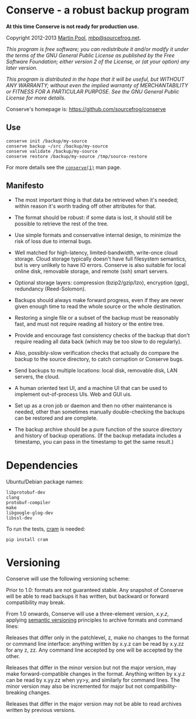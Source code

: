 Conserve - a robust backup program
==================================

**At this time Conserve is not ready for production use.**

Copyright 2012-2013 [Martin Pool][1], mbp@sourcefrog.net.

_This program is free software; you can redistribute it and/or
modify it under the terms of the GNU General Public License
as published by the Free Software Foundation; either version 2
of the License, or (at your option) any later version._

_This program is distributed in the hope that it will be useful,
but WITHOUT ANY WARRANTY; without even the implied warranty of
MERCHANTABILITY or FITNESS FOR A PARTICULAR PURPOSE.  See the
GNU General Public License for more details._

Conserve's homepage is: <https://github.com/sourcefrog/conserve>

Use
---

    conserve init /backup/my-source
    conserve backup ~/src /backup/my-source
    conserve validate /backup/my-source
    conserve restore /backup/my-source /tmp/source-restore
    
For more details see the 
[`conserve(1)`](https://github.com/sourcefrog/conserve/blob/master/man/conserve.asciidoc)
man page.


Manifesto
---------

* The most important thing is that data be retrieved when it's needed;
  within reason it's worth trading off other attributes for that.

* The format should be robust: if some data is lost, it should still be
  possible to retrieve the rest of the tree.

* Use simple formats and conservative internal design, to minimize the risk of
  loss due to internal bugs.

* Well matched for high-latency, limited-bandwidth, write-once cloud
  storage.  Cloud storage typically doesn't have full filesystem semantics,
  but is very unlikely to have IO errors.  Conserve is also suitable
  for local online disk, removable storage, and remote (ssh) smart servers.

* Optional storage layers: compression (bzip2/gzip/lzo), encryption (gpg),
  redundancy (Reed-Solomon).

* Backups should always make forward progress, even if they are never
  given enough time to read the whole source or the whole destination.

* Restoring a single file or a subset of the backup must be reasonably
  fast, and must not require reading all history or the entire tree.

* Provide and encourage fast consistency checks of the backup that
  don't require reading all data back (which may be too slow to do regularly).

* Also, possibly-slow verification checks that actually do compare the backup
  to the source directory, to catch corruption or Conserve bugs.

* Send backups to multiple locations: local disk, removable disk,
  LAN servers, the cloud.

* A human oriented text UI, and a machine UI that can be used to implement
  out-of-process UIs.  Web and GUI uis.

* Set up as a cron job or daemon and then no other maintenance is needed,
  other than sometimes manually double-checking the backups can be
  restored and are complete.

* The backup archive should be a pure function of the source directory
  and history of backup operations.  (If the backup metadata includes
  a timestamp, you can pass in the timestamp to get the same result.)


Dependencies
============

Ubuntu/Debian package names:

    libprotobuf-dev
    clang
    protobuf-compiler
    make
    libgoogle-glog-dev
    libssl-dev

To run the tests, [cram](https://pypi.python.org/pypi/cram) is needed:

    pip install cram

[1]: http://sourcefrog.net/
[2]: https://www.apache.org/licenses/LICENSE-2.0.html

Versioning
==========

Conserve will use the following versioning scheme:

Prior to 1.0: formats are not guaranteed stable. Any snapshot of Conserve will
be able to read backups it has written, but backward or forward compatibility
may break.

From 1.0 onwards, Conserve will use a three-element version, _x.y.z_, applying
[semantic versioning](http://semver.org/) principles to archive formats and
command lines:

Releases that differ only in the patchlevel, z, make no changes to the format
or command line interface: anything written by x.y.z can be read by x.y.zz for
any z, zz.  Any command line accepted by one will be accepted by the other.

Releases that differ in the minor version but not the major version, may make
forward-compatible changes in the format.  Anything written by x.y.z can be
read by x.yy.zz when yy>y, and similarly for command lines.  The minor version
may also be incremented for major but not compatibility-breaking changes.

Releases that differ in the major version may not be able to read archives
written by previous versions.
